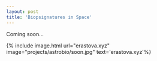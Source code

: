 ```yaml
---
layout: post
title: 'Biopsignatures in Space'
---
```


Coming soon... 

{% include image.html url="erastova.xyz" image="projects/astrobio/soon.jpg" text='erastova.xyz'%}
